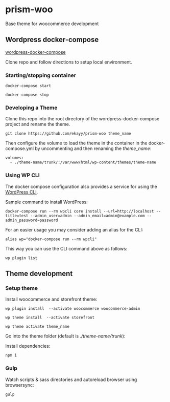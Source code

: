 # prism-woo
Base theme for woocommerce development

## Wordpress docker-compose

[wordpress-docker-compose](https://github.com/nezhar/wordpress-docker-compose) 

Clone repo and follow directions to setup local environment.


### Starting/stopping container
```docker-compose start```

```docker-compose stop```

### Developing a Theme

Clone this repo into the root directory of the wordpress-docker-compose project and rename the theme.

```git clone https://github.com/ekayy/prism-woo theme_name```

Then configure the volume to load the theme in the container in the docker-compose.yml by uncommenting and then renaming the _theme_name_:

```
volumes:
  - ./theme-name/trunk/:/var/www/html/wp-content/themes/theme-name
```

### Using WP CLI

The docker compose configuration also provides a service for using the [WordPress CLI](https://developer.wordpress.org/cli/commands/).

Sample command to install WordPress:

```
docker-compose run --rm wpcli core install --url=http://localhost --title=test --admin_user=admin --admin_email=admin@example.com --admin_password=password
```

For an easier usage you may consider adding an alias for the CLI:

```alias wp="docker-compose run --rm wpcli"```

This way you can use the CLI command above as follows:

```wp plugin list```



## Theme development

### Setup theme

Install woocommerce and storefront theme:

```wp plugin install  --activate woocommerce woocommerce-admin```

```wp theme install  --activate storefront```

```wp theme activate theme_name```


Go into the theme folder (default is _./theme-name/trunk_):

Install dependencies:

```npm i```

### Gulp

Watch scripts & sass directories and autoreload browser using browsersync:

```gulp```

